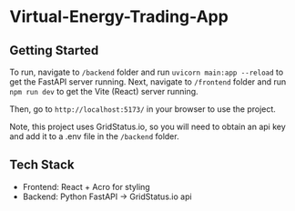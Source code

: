 # Virtual-Energy-Trading-App

## Getting Started

To run, navigate to `/backend` folder and run `uvicorn main:app --reload` to get the FastAPI server running.
Next, navigate to `/frontend` folder and run `npm run dev` to get the Vite (React) server running.

Then, go to `http://localhost:5173/` in your browser to use the project.

Note, this project uses GridStatus.io, so you will need to obtain an api key and add it to a .env file in the `/backend` folder.

## Tech Stack

- Frontend: React + Acro for styling
- Backend: Python FastAPI -> GridStatus.io api



